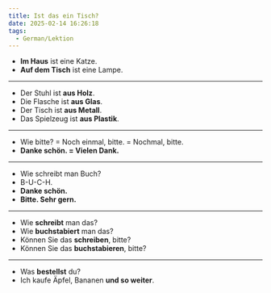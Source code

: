 ```yaml
---
title: Ist das ein Tisch?
date: 2025-02-14 16:26:18
tags:
  - German/Lektion
---
```

- **Im Haus** ist eine Katze.
- **Auf dem Tisch** ist eine Lampe.
---
- Der Stuhl ist **aus Holz**.
- Die Flasche ist **aus Glas**.
- Der Tisch ist **aus Metall**.
- Das Spielzeug ist **aus Plastik**.
---
- Wie bitte? = Noch einmal, bitte. = Nochmal, bitte.
- **Danke schön. = Vielen Dank.**
---
- Wie schreibt man Buch?
- B-U-C-H.
- **Danke schön.**
- **Bitte. Sehr gern.**
---
- Wie **schreibt** man das?
- Wie **buchstabiert** man das?
- Können Sie das **schreiben**, bitte?
- Können Sie das **buchstabieren**, bitte?
---
- Was **bestellst** du?
- Ich kaufe Äpfel, Bananen **und so weiter**.
